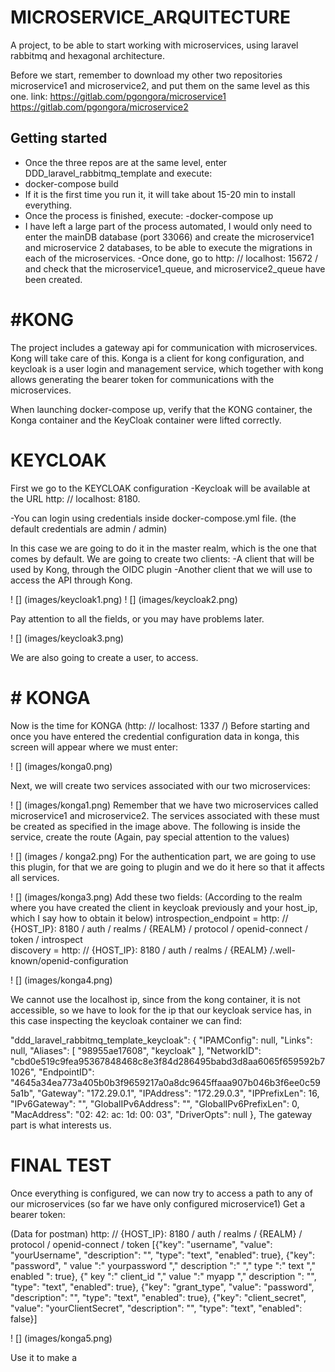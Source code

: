 # MICROSERVICE_ARQUITECTURE

A project, to be able to start working with microservices, using laravel rabbitmq and hexagonal architecture.

Before we start, remember to download my other two repositories microservice1 and microservice2, and put them on the same level as this one.
link:
https://gitlab.com/pgongora/microservice1
https://gitlab.com/pgongora/microservice2
## Getting started

- Once the three repos are at the same level, enter DDD_laravel_rabbitmq_template and execute:
- docker-compose build
- If it is the first time you run it, it will take about 15-20 min to install everything.
- Once the process is finished, execute:
-docker-compose up
- I have left a large part of the process automated, I would only need to enter the mainDB database (port 33066)
and create the microservice1 and microservice 2 databases, to be able to execute the migrations in each of the microservices.
-Once done, go to http: // localhost: 15672 / and check that the microservice1_queue, and microservice2_queue have been created.

# #KONG

The project includes a gateway api for communication with microservices.
Kong will take care of this. Konga is a client for kong configuration, and keycloak is a user login and management service, which together with kong allows generating the bearer token for communications with the microservices.

When launching docker-compose up, verify that the KONG container, the Konga container and the KeyCloak container were lifted correctly.

# KEYCLOAK

First we go to the KEYCLOAK configuration
-Keycloak will be available at the URL http: // localhost: 8180.

-You can login using credentials inside docker-compose.yml file. (the default credentials are admin / admin)

In this case we are going to do it in the master realm, which is the one that comes by default.
We are going to create two clients:
    -A client that will be used by Kong, through the OIDC plugin
    -Another client that we will use to access the API through Kong.

! [] (images/keycloak1.png)
! [] (images/keycloak2.png)

Pay attention to all the fields, or you may have problems later.

! [] (images/keycloak3.png)

We are also going to create a user, to access.
# # KONGA
Now is the time for KONGA (http: // localhost: 1337 /)
Before starting and once you have entered the credential configuration data in konga, this screen will appear where we must enter:

! [] (images/konga0.png)

Next, we will create two services associated with our two microservices:

! [] (images/konga1.png)
Remember that we have two microservices called microservice1 and microservice2. The services associated with these must be created as specified in the image above.
The following is inside the service, create the route (Again, pay special attention to the values)

! [] (images / konga2.png)
For the authentication part, we are going to use this plugin, for that we are going to plugin and we do it here so that it affects all services.

! [] (images/konga3.png)
Add these two fields:
(According to the realm where you have created the client in keycloak previously and your host_ip, which I say how to obtain it below)
introspection_endpoint = http: // {HOST_IP}: 8180 / auth / realms / {REALM} / protocol / openid-connect / token / introspect \
discovery = http: // {HOST_IP}: 8180 / auth / realms / {REALM} /.well-known/openid-configuration

! [] (images/konga4.png)

We cannot use the localhost ip, since from the kong container, it is not accessible, so we have to look for the ip that our keycloak service has, in this case inspecting the keycloak container we can find:

"ddd_laravel_rabbitmq_template_keycloak": {
"IPAMConfig": null,
"Links": null,
"Aliases": [
"98955ae17608",
"keycloak"
],
"NetworkID": "cbd0e519c9fea95367848468c8e3f84d286495babd3d8aa6065f659592b71026",
"EndpointID": "4645a34ea773a405b0b3f9659217a0a8dc9645ffaaa907b046b3f6ee0c595a1b",
"Gateway": "172.29.0.1",
"IPAddress": "172.29.0.3",
"IPPrefixLen": 16,
"IPv6Gateway": "",
"GlobalIPv6Address": "",
"GlobalIPv6PrefixLen": 0,
"MacAddress": "02: 42: ac: 1d: 00: 03",
"DriverOpts": null
},
The gateway part is what interests us.

# FINAL TEST
Once everything is configured, we can now try to access a path to any of our microservices (so far we have only configured microservice1)
Get a bearer token:


(Data for postman)
http: // {HOST_IP}: 8180 / auth / realms / {REALM} / protocol / openid-connect / token
[{"key": "username", "value": "yourUsername", "description": "", "type": "text", "enabled": true}, {"key": "password", " value ":" yourpassword "," description ":" "," type ":" text "," enabled ": true}, {" key ":" client_id "," value ":" myapp "," description ": "", "type": "text", "enabled": true}, {"key": "grant_type", "value": "password", "description": "", "type": "text", "enabled": true}, {"key": "client_secret", "value": "yourClientSecret", "description": "", "type": "text", "enabled": false}]


! [] (images/konga5.png)

Use it to make a
